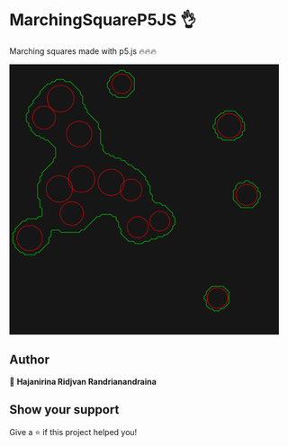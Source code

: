 # MarchingSquareP5JS 👌

Marching squares made with p5.js 🔥🔥🔥

![Marching square](https://github.com/darijavan/MarchingSquareP5JS/blob/master/marchingSquares.png)

## Author

👤 **Hajanirina Ridjvan Randrianandraina**

## Show your support

Give a ⭐️ if this project helped you!
